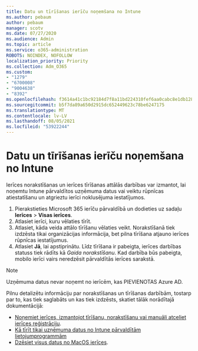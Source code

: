 ```yaml
---
title: Datu un tīrīšanas ierīču noņemšana no Intune
ms.author: pebaum
author: pebaum
manager: scotv
ms.date: 07/27/2020
ms.audience: Admin
ms.topic: article
ms.service: o365-administration
ROBOTS: NOINDEX, NOFOLLOW
localization_priority: Priority
ms.collection: Adm_O365
ms.custom:
- "1279"
- "6700008"
- "9004638"
- "8392"
ms.openlocfilehash: f3614a41c1bc92184d7f8a11bd224310fef6aa0cabc8e1db1288bde01ca1cb5a
ms.sourcegitcommit: b5f7da89a650d2915dc652449623c78be6247175
ms.translationtype: MT
ms.contentlocale: lv-LV
ms.lasthandoff: 08/05/2021
ms.locfileid: "53922244"
---
```

# <a name="removing-data-and-wiping-devices-from-intune"></a>Datu un tīrīšanas ierīču noņemšana no Intune

Ierīces norakstīšanas un ierīces tīrīšanas attālās darbības var izmantot, lai noņemtu Intune pārvaldītos uzņēmuma datus vai veiktu rūpnīcas atiestatīšanu un atgrieztu ierīci noklusējuma iestatījumos.

1. Pierakstieties Microsoft 365 ierīču pārvaldībā un dodieties uz sadaļu **Ierīces** > **Visas ierīces**.
2. Atlasiet ierīci, kuru vēlaties tīrīt.
3. Atlasiet, kāda veida attālo tīrīšanu vēlaties veikt. Norakstīšanā tiek izdzēsta tikai organizācijas informācija, bet pilna tīrīšana atjauno ierīces rūpnīcas iestatījumus.
4. Atlasiet **Jā**, lai apstiprinātu. Līdz tīrīšana ir pabeigta, ierīces darbības statuss tiek rādīts kā *Gaida norakstīšanu*.
    Kad darbība būs pabeigta, mobilo ierīci vairs neredzēsit pārvaldītās ierīces sarakstā.

> [!NOTE]
> Uzņēmuma datus nevar noņemt no ierīcēm, kas PIEVIENOTAS Azure AD. 

Pilnu detalizētu informāciju par norakstīšanas un tīrīšanas darbībām, tostarp par to, kas tiek saglabāts un kas tiek izdzēsts, skatiet tālāk norādītajā dokumentācijā:

- [Noņemiet ierīces, izmantojot tīrīšanu, norakstīšanu vai manuāli atceliet ierīces reģistrāciju](https://docs.microsoft.com/mem/intune/remote-actions/devices-wipe).
- [Kā tīrīt tikai uzņēmuma datus no Intune pārvaldītām lietojumprogrammām](https://docs.microsoft.com/mem/intune/apps/apps-selective-wipe)
- [Dzēsiet visus datus no MacOS ierīces](https://docs.microsoft.com/mem/intune/remote-actions/device-erase).